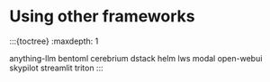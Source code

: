 # Using other frameworks

:::{toctree}
:maxdepth: 1

anything-llm
bentoml
cerebrium
dstack
helm
lws
modal
open-webui
skypilot
streamlit
triton
:::
